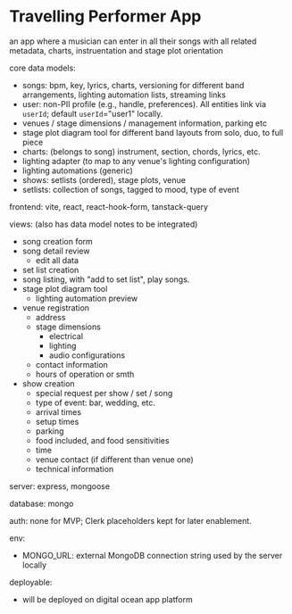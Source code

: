 # Travelling Performer App

an app where a musician can enter in all their songs with all related metadata, charts, instruentation and stage plot orientation

core data models:
- songs: bpm, key, lyrics, charts, versioning for different band arrangements, lighting automation lists, streaming links
- user: non-PII profile (e.g., handle, preferences). All entities link via `userId`; default `userId`="user1" locally.
- venues / stage dimensions / management information, parking etc
- stage plot diagram tool for different band layouts from solo, duo, to full piece
- charts: (belongs to song) instrument,  section, chords, lyrics, etc.
- lighting adapter (to map to any venue's lighting configuration)
- lighting automations (generic)
- shows: setlists (ordered), stage plots, venue
- setlists: collection of songs, tagged to mood, type of event

frontend:
vite, react, react-hook-form, tanstack-query

views: (also has data model notes to be integrated)
- song creation form
- song detail review
    - edit all data
- set list creation
- song listing, with "add to set list", play songs.
- stage plot diagram tool
    - lighting automation preview
- venue registration
    - address
    - stage dimensions
        - electrical
        - lighting
        - audio configurations
    - contact information
    - hours of operation or smth
- show creation
    - special request per show / set / song
    - type of event: bar, wedding, etc.
    - arrival times
    - setup times
    - parking
    - food included, and food sensitivities
    - time
    - venue contact (if different than venue one)
    - technical information

server:
express, mongoose

database:
mongo

auth:
none for MVP; Clerk placeholders kept for later enablement.

env:
- MONGO_URL: external MongoDB connection string used by the server locally

deployable:
- will be deployed on digital ocean app platform

